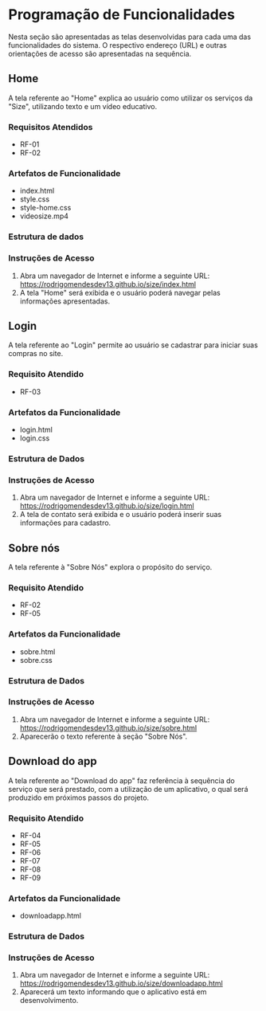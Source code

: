 # Programação de Funcionalidades

Nesta seção são apresentadas as telas desenvolvidas para cada uma das funcionalidades do sistema. O respectivo endereço (URL) e outras orientações de acesso são apresentadas na sequência.


## Home

A tela referente ao "Home" explica ao usuário como utilizar os serviços da "Size", utilizando texto e um vídeo educativo.  

### Requisitos Atendidos

- RF-01
- RF-02

### Artefatos de Funcionalidade

- index.html
- style.css
- style-home.css
- videosize.mp4

### Estrutura de dados



### Instruções de Acesso

1.	Abra um navegador de Internet e informe a seguinte URL: https://rodrigomendesdev13.github.io/size/index.html
2.	A tela "Home" será exibida e o usuário poderá navegar pelas informações apresentadas.

## Login

A tela referente ao "Login" permite ao usuário se cadastrar para iniciar suas compras no site.

### Requisito Atendido

- RF-03

### Artefatos da Funcionalidade

- login.html
- login.css

### Estrutura de Dados



### Instruções de Acesso

1.	Abra um navegador de Internet e informe a seguinte URL: https://rodrigomendesdev13.github.io/size/login.html
2.	A tela de contato será exibida e o usuário poderá inserir suas informações para cadastro.

## Sobre nós

A tela referente à "Sobre Nós" explora o propósito do serviço.

### Requisito Atendido
- RF-02
- RF-05

### Artefatos da Funcionalidade
- sobre.html
- sobre.css

### Estrutura de Dados


### Instruções de Acesso
1.	Abra um navegador de Internet e informe a seguinte URL: https://rodrigomendesdev13.github.io/size/sobre.html
2.	Aparecerão o texto referente à seção "Sobre Nós".

## Download do app

A tela referente ao "Download do app" faz referência à sequência do serviço que será prestado, com a utilização de um aplicativo, o qual será produzido em próximos passos do projeto.

### Requisito Atendido
- RF-04
- RF-05
- RF-06
- RF-07
- RF-08
- RF-09

### Artefatos da Funcionalidade
- downloadapp.html

### Estrutura de Dados


### Instruções de Acesso
1.	Abra um navegador de Internet e informe a seguinte URL: https://rodrigomendesdev13.github.io/size/downloadapp.html
2.	Aparecerá um texto informando que o aplicativo está em desenvolvimento.
